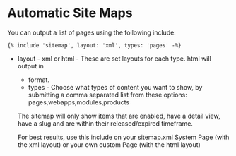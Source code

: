# Automatic Site Maps

You can output a list of pages using the following include:

```liquid
{% include 'sitemap', layout: 'xml', types: 'pages' -%}
```

*   layout - xml or html - These are set layouts for each type. html will output in

    * format.
    * types - Choose what types of content you want to show, by submitting a comma separated list from these options: pages,webapps,modules,products

    The sitemap will only show items that are enabled, have a detail view, have a slug and are within their released/expired timeframe.

    For best results, use this include on your sitemap.xml System Page (with the xml layout) or your own custom Page (with the html layout)
